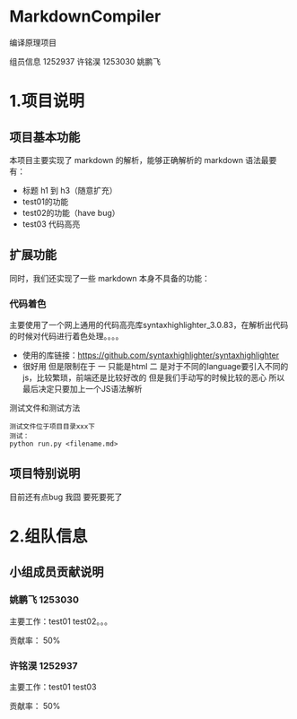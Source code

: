 # MarkdownCompiler
编译原理项目

组员信息
1252937 许铭淏
1253030 姚鹏飞

# 1.项目说明

## 项目基本功能

本项目主要实现了 markdown 的解析，能够正确解析的 markdown 语法最要有：

* 标题 h1 到 h3（随意扩充）
* test01的功能
* test02的功能（have bug）
* test03 代码高亮


## 扩展功能

同时，我们还实现了一些 markdown 本身不具备的功能：

### 代码着色

主要使用了一个网上通用的代码高亮库syntaxhighlighter_3.0.83，在解析出代码的时候对代码进行着色处理。。。。

* 使用的库链接：https://github.com/syntaxhighlighter/syntaxhighlighter
* 很好用 但是限制在于 一 只能是html 二 是对于不同的language要引入不同的js，比较繁琐，前端还是比较好改的 但是我们手动写的时候比较的恶心 所以最后决定只要加上一个JS语法解析

测试文件和测试方法

```
测试文件位于项目目录xxx下
测试：
python run.py <filename.md>
```

## 项目特别说明

目前还有点bug 我囧 要死要死了

# 2.组队信息


## 小组成员贡献说明

### 姚鹏飞 1253030 <ypfyhs>
主要工作：test01 test02。。。

贡献率： 50%

### 许铭淏 1252937 <BigBigDipper7>
主要工作：test01 test03

贡献率： 50%
